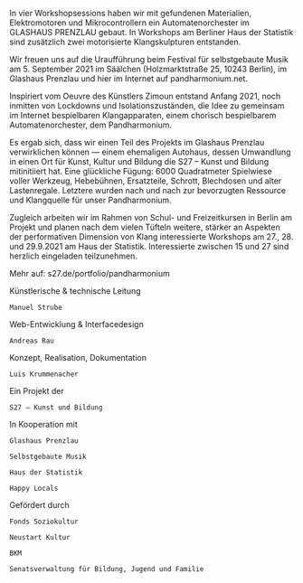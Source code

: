In vier Workshopsessions haben wir mit gefundenen Materialien, Elektromotoren und Mikrocontrollern ein Automatenorchester im GLASHAUS PRENZLAU gebaut. In Workshops am Berliner Haus der Statistik sind zusätzlich zwei motorisierte Klangskulpturen entstanden.

Wir freuen uns auf die Uraufführung beim Festival für selbstgebaute Musik am 5. September 2021 im Säälchen (Holzmarktstraße 25, 10243 Berlin), im Glashaus Prenzlau und hier im Internet auf pandharmonium.net.

Inspiriert vom Oeuvre des Künstlers Zimoun entstand Anfang 2021, noch inmitten von Lockdowns und Isolationszuständen, die Idee zu gemeinsam im Internet bespielbaren Klangapparaten, einem chorisch bespielbarem Automatenorchester, dem Pandharmonium.

Es ergab sich, dass wir einen Teil des Projekts im Glashaus Prenzlau verwirklichen können — einem ehemaligen Autohaus, dessen Umwandlung in einen Ort für Kunst, Kultur und Bildung die S27 – Kunst und Bildung mitinitiiert hat. Eine glückliche Fügung: 6000 Quadratmeter Spielwiese voller Werkzeug, Hebebühnen, Ersatzteile, Schrott, Blechdosen und alter Lastenregale. Letztere wurden nach und nach zur bevorzugten Ressource und Klangquelle für unser Pandharmonium.

Zugleich arbeiten wir im Rahmen von Schul- und Freizeitkursen in Berlin am Projekt und planen nach dem vielen Tüfteln weitere, stärker an Aspekten der performativen Dimension von Klang interessierte Workshops am 27., 28. und 29.9.2021 am Haus der Statistik. Interessierte zwischen 15 und 27 sind herzlich eingeladen teilzunehmen.

Mehr auf: s27.de/portfolio/pandharmonium


Künstlerische & technische Leitung

    Manuel Strube

Web-Entwicklung & Interfacedesign

    Andreas Rau

Konzept, Realisation, Dokumentation

    Luis Krummenacher

Ein Projekt der


    S27 – Kunst und Bildung



In Kooperation mit
  
    Glashaus Prenzlau
  
    Selbstgebaute Musik
  
    Haus der Statistik

    Happy Locals



Gefördert durch
  
    Fonds Soziokultur

    Neustart Kultur

    BKM

    Senatsverwaltung für Bildung, Jugend und Familie
